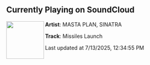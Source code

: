 ## Currently Playing on SoundCloud

[<img align="left" width="100" src="https://i1.sndcdn.com/artworks-Akhbu6RzLisDwvvf-7QxOYA-t500x500.png">](https://soundcloud.com/masta_plan/missile-launch)

**Artist**: MASTA PLAN, SINATRA 

**Track**: Missiles Launch

Last updated at 7/13/2025, 12:34:55 PM
